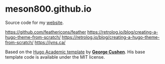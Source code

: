# meson800.github.io

Source code for my [website](https://www.meson.us).

https://github.com/feathericons/feather
https://retrolog.io/blog/creating-a-hugo-theme-from-scratch/
https://retrolog.io/blog/creating-a-hugo-theme-from-scratch/
https://jvns.ca/

Based on the [Hugo Academic template](https://github.com/gcushen/hugo-academic) by [**George Cushen**](https://georgecushen.com). His base template code is available under the MIT license.
